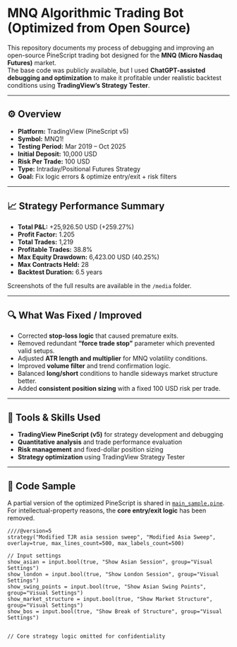 # MNQ Algorithmic Trading Bot (Optimized from Open Source)

This repository documents my process of debugging and improving an open-source PineScript trading bot designed for the **MNQ (Micro Nasdaq Futures)** market.  
The base code was publicly available, but I used **ChatGPT-assisted debugging and optimization** to make it profitable under realistic backtest conditions using **TradingView’s Strategy Tester**.

---

## ⚙️ Overview
- **Platform:** TradingView (PineScript v5)  
- **Symbol:** MNQ1!  
- **Testing Period:** Mar 2019 – Oct 2025  
- **Initial Deposit:** 10,000 USD  
- **Risk Per Trade:** 100 USD  
- **Type:** Intraday/Positional Futures Strategy  
- **Goal:** Fix logic errors & optimize entry/exit + risk filters

---

## 📈 Strategy Performance Summary
- **Total P&L:** +25,926.50 USD (+259.27%)  
- **Profit Factor:** 1.205  
- **Total Trades:** 1,219  
- **Profitable Trades:** 38.8%  
- **Max Equity Drawdown:** 6,423.00 USD (40.25%)  
- **Max Contracts Held:** 28  
- **Backtest Duration:** 6.5 years  

Screenshots of the full results are available in the `/media` folder.

---

## 🔍 What Was Fixed / Improved
- Corrected **stop-loss logic** that caused premature exits.  
- Removed redundant **“force trade stop”** parameter which prevented valid setups.  
- Adjusted **ATR length and multiplier** for MNQ volatility conditions.  
- Improved **volume filter** and trend confirmation logic.  
- Balanced **long/short** conditions to handle sideways market structure better.  
- Added **consistent position sizing** with a fixed 100 USD risk per trade.

---

## 🧠 Tools & Skills Used
- **TradingView PineScript (v5)** for strategy development and debugging  
- **Quantitative analysis** and trade performance evaluation  
- **Risk management** and fixed-dollar position sizing  
- **Strategy optimization** using TradingView Strategy Tester

---

## 🧩 Code Sample
A partial version of the optimized PineScript is shared in [`main_sample.pine`](./main_sample.pine).  
For intellectual-property reasons, the **core entry/exit logic** has been removed.

```pinescript
////@version=5
strategy("Modified TJR asia session sweep", "Modified Asia Sweep", overlay=true, max_lines_count=500, max_labels_count=500)

// Input settings
show_asian = input.bool(true, "Show Asian Session", group="Visual Settings")
show_london = input.bool(true, "Show London Session", group="Visual Settings")
show_swing_points = input.bool(true, "Show Asian Swing Points", group="Visual Settings")
show_market_structure = input.bool(true, "Show Market Structure", group="Visual Settings")
show_bos = input.bool(true, "Show Break of Structure", group="Visual Settings")


// Core strategy logic omitted for confidentiality

